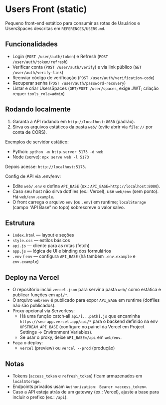 # Users Front (static)

Pequeno front-end estático para consumir as rotas de Usuários e UsersSpaces descritas em `REFERENCES/USERS.md`.

## Funcionalidades
- Login (`POST /user/auth/token`) e Refresh (`POST /user/auth/token/refresh`)
- Verificar conta (`POST /user/auth/verify`) e via link público (`GET /user/auth/verify-link`)
- Reenviar código de verificação (`POST /user/auth/verification-code`)
- Recuperar senha (`POST /user/auth/password-recovery`)
- Listar e criar UsersSpaces (`GET/POST /user/spaces`, exige JWT; criação requer `tools_role=admin`)

## Rodando localmente
1. Garanta a API rodando em `http://localhost:8080` (padrão).
2. Sirva os arquivos estáticos da pasta `web/` (evite abrir via `file://` por conta de CORS).

Exemplos de servidor estático:
- Python: `python -m http.server 5173 -d web`
- Node (serve): `npx serve web -l 5173`

Depois acesse: `http://localhost:5173`.

Config de API via .env/env:
- Edite `web/.env` e defina `API_BASE` (ex.: `API_BASE=http://localhost:8080`).
- Caso seu host não sirva dotfiles (ex.: Vercel), use `web/env` (sem ponto). Há `web/env.example`.
- O front carrega o arquivo `env` (ou `.env`) em runtime; `localStorage` (campo “API Base” no topo) sobrescreve o valor salvo.

## Estrutura
- `index.html` — layout e seções
- `style.css` — estilos básicos
- `api.js` — cliente para as rotas (fetch)
- `app.js` — lógica de UI e binding dos formulários
 - `.env` / `env` — configura `API_BASE` (há também `.env.example` e `env.example`)

## Deploy na Vercel
- O repositório inclui `vercel.json` para servir a pasta `web/` como estática e publicar funções em `api/*`.
- O arquivo `web/env` é publicado para expor `API_BASE` em runtime (dotfiles não são publicados).
- Proxy opcional via Serverless:
  - Há uma função catch‑all `api/[...path].js` que encaminha `https://seu-app.vercel.app/api/*` para o backend definido na env `UPSTREAM_API_BASE` (configure no painel da Vercel em Project Settings → Environment Variables).
  - Se usar o proxy, deixe `API_BASE=/api` em `web/env`.
- Faça o deploy:
  - `vercel` (preview) ou `vercel --prod` (produção)

## Notas
- Tokens (`access_token` e `refresh_token`) ficam armazenados em `localStorage`.
- Endpoints privados usam `Authorization: Bearer <access_token>`.
- Caso a API esteja atrás de um gateway (ex.: Vercel), ajuste a base para incluir o prefixo (ex.: `/api`).
